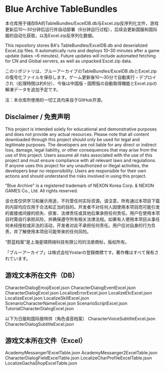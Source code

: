 # Blue Archive TableBundles
本仓库用于储存BA的TableBundles/ExcelDB.db与Excel.zip反序列化文件，游戏更新后10～30分钟后运行并自动部署（6分钟运行过程），后续会更新国服和国际服的自动化获取，以及Excel.zip反序列化数据。

This repository stores BA's TableBundles/ExcelDB.db and deserialized Excel.zip files. It automatically runs and deploys 10–30 minutes after a game update (takes ~6 minutes). Future updates will include automated fetching for CN and Global servers, as well as unpacked Excel.zip data.

このリポジトリは、ブルーアーカイブのTableBundles/ExcelDB.dbとExcel.zipの復号化ファイルを保存します。ゲーム更新後10～30分で自動実行・デプロイされ（処理時間は約6分）、今後は中国版・国際版の自動取得機能とExcel.zipの解凍データを追加予定です。

注：本仓库所使用的一切工具均来自于GitHub开源。
## Disclaimer / 免责声明
This project is intended solely for educational and demonstrative purposes and does not provide any actual resources. Please note that all content downloaded through this project should only be used for legal and legitimate purposes. The developers are not liable for any direct or indirect loss, damage, legal liability, or other consequences that may arise from the use of this project. Users assume all risks associated with the use of this project and must ensure compliance with all relevant laws and regulations. If anyone uses this project for any unauthorized or illegal activities, the developers bear no responsibility. Users are responsible for their own actions and should understand the risks involved in using this project. 

"Blue Archive" is a registered trademark of NEXON Korea Corp. & NEXON GAMES Co., Ltd. All rights reserved.

该仓库仅供学习和展示用途，不托管任何实际资源。请注意，所有通过本项目下载的内容均应仅用于合法和正当的目的。开发者不对任何人因使用本项目而可能引发的直接或间接的损失、损害、法律责任或其他后果承担任何责任。用户在使用本项目时需自行承担风险，并确保遵守所有相关法律法规。如果有人使用本项目从事任何未经授权或非法的活动，开发者对此不承担任何责任。用户应对自身的行为负责，并了解使用本项目可能带来的任何风险。 

“蔚蓝档案”是上海星啸网络科技有限公司的注册商标，版权所有。 

「ブルーアーカイブ」は株式会社Yostarの登録商標です。著作権はすべて保有されています。 

## 游戏文本所在文件（DB）
CharacterDialogEmojiExcel.json
CharacterDialogEventExcel.json
CharacterDialogExcel.json
LocalizeErrorExcel.json
LocalizeEtcExcel.json
LocalizeExcel.json
LocalizeSkillExcel.json
ScenarioCharacterNameExcel.json
ScenarioScriptExcel.json
TutorialCharacterDialogExcel.json

以下为日服和国际服特供（角色语音档案）
CharacterVoiceSubtitleExcel.json
CharacterDialogSubtitleExcel.json

## 游戏文本所在文件（Excel）
AcademyMessanger1ExcelTable.json
AcademyMessanger2ExcelTable.json
CharacterDialogFieldExcelTable.json
LocalizeCharProfileExcelTable.json
LocalizeGachaShopExcelTable.json
